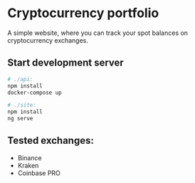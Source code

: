 # Cryptocurrency portfolio

A simple website, where you can track your spot balances on cryptocurrency exchanges.

## Start development server
```sh
# ./api:
npm install
docker-compose up

# ./site:
npm install
ng serve
```

## Tested exchanges:

- Binance
- Kraken
- Coinbase PRO
